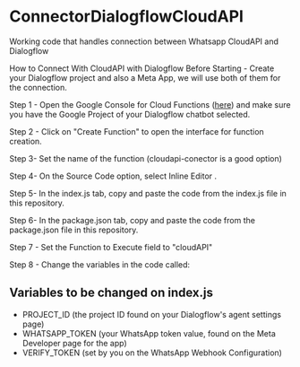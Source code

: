 # ConnectorDialogflowCloudAPI
Working code that handles connection between Whatsapp CloudAPI and Dialogflow

How to Connect With CloudAPI with Dialogflow
Before Starting - Create your Dialogflow project and also a Meta App, we will use both of them for the connection.

Step 1 - Open the Google Console for Cloud Functions ([here](https://console.cloud.google.com/functions/)) and make sure you have the Google Project of your Dialogflow chatbot selected.

Step 2 - Click on "Create Function" to open the interface for function creation.

Step 3- Set the name of the function (cloudapi-conector is a good option)

Step 4- On the Source Code option, select Inline Editor .

Step 5- In the index.js tab, copy and paste the code from the index.js file in this repository.

Step 6- In the package.json tab, copy and paste the code from the package.json file in this repository.

Step 7 - Set the Function to Execute field to "cloudAPI"

Step 8 - Change the variables in the code called:

## Variables to be changed on index.js
- PROJECT_ID (the project ID found on your Dialogflow's agent settings page)
- WHATSAPP_TOKEN (your WhatsApp token value, found on the Meta Developer page for the app)
- VERIFY_TOKEN (set by you on the WhatsApp Webhook Configuration)
